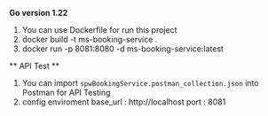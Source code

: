 **Go version 1.22**

1. You can use Dockerfile for run this project
2. docker build -t ms-booking-service .
3. docker run -p 8081:8080 -d ms-booking-service:latest

** API Test **
1. You can import `spwBookingService.postman_collection.json` into Postman for API Testing
2. config enviroment 
	base_url : http://localhost
	port : 8081